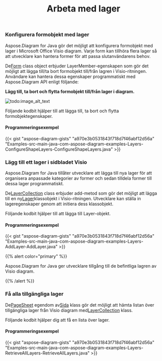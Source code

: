 ﻿---
title: Arbeta med lager
type: docs
weight: 160
url: /sv/java/working-with-layers/
---
### **Konfigurera formobjekt med lager**
Aspose.Diagram for Java gör det möjligt att konfigurera formobjekt med lager i Microsoft Office Visio diagram. Varje form kan tillhöra flera lager så att utvecklare kan hantera former för att passa slutanvändarens behov.

 De[Form](https://reference.aspose.com/diagram/java/com.aspose.diagram/Shape) class object erbjuder LayerMember-egenskapen som gör det möjligt att lägga till/ta bort formobjekt till/från lagren i Visio-ritningen. Användare kan hantera dessa egenskaper programmatiskt med Aspose.Diagram API enligt följande:

**Lägg till, ta bort och flytta formobjekt till/från lager i diagram.** 

![todo:image_alt_text](working-with-layers_1.png)

Följande kodbit hjälper till att lägga till, ta bort och flytta formobjektegenskaper.
#### **Programmeringsexempel**
{{< gist "aspose-diagram-gists" "a970e3b0531843f718d7f46abf12d56a" "Examples-src-main-java-com-aspose-diagram-examples-Layers-ConfigureShapeLayers-ConfigureShapeLayers.java" >}}
### **Lägg till ett lager i sidbladet Visio**
Aspose.Diagram for Java tillåter utvecklare att lägga till nya lager för att organisera anpassade kategorier av former och sedan tilldela former till dessa lager programmatiskt.

 De[LayerCollection](https://reference.aspose.com/diagram/java/com.aspose.diagram/LayerCollection) class erbjuder add-metod som gör det möjligt att lägga till en ny[Lager](https://reference.aspose.com/diagram/java/com.aspose.diagram/layer)klassobjekt i Visio-ritningen. Utvecklare kan ställa in lageregenskaper genom att initiera dess klassobjekt.

Följande kodbit hjälper till att lägga till Layer-objekt.
#### **Programmeringsexempel**
{{< gist "aspose-diagram-gists" "a970e3b0531843f718d7f46abf12d56a" "Examples-src-main-java-com-aspose-diagram-examples-Layers-AddLayer-AddLayer.java" >}}

{{% alert color="primary" %}} 

Aspose.Diagram for Java ger utvecklare tillgång till de befintliga lagren av Visio diagram.

{{% /alert %}} 
### **Få alla tillgängliga lager**
 De[PageSheet](https://reference.aspose.com/diagram/java/com.aspose.diagram/PageSheet) egendom av[Sida](https://reference.aspose.com/diagram/java/com.aspose.diagram/Page) klass gör det möjligt att hämta listan över tillgängliga lager från Visio diagram med[LayerCollection](https://reference.aspose.com/diagram/java/com.aspose.diagram/layercollection) klass.

Följande kodbit hjälper dig att få en lista över lager.
#### **Programmeringsexempel**
{{< gist "aspose-diagram-gists" "a970e3b0531843f718d7f46abf12d56a" "Examples-src-main-java-com-aspose-diagram-examples-Layers-RetrieveAllLayers-RetrieveAllLayers.java" >}}
